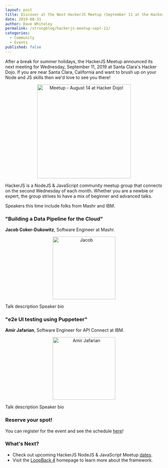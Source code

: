 ```yaml
---
layout: post
title: Discover at the Next HackerJS Meetup (September 11 at the Hacker Dojo)
date: 2019-08-31
author: Dave Whiteley
permalink: /strongblog/hackerjs-meetup-sept-11/
categories:
  - Community
  - Events
published: false
---
```


After a break for summer holidays, the HackerJS Meetup announced its next meeting for Wednesday, September 11, 2019 at Santa Clara's Hacker Dojo. If you are near Santa Clara, California and want to brush up on your Node and JS skills then we'd love to see you there!

<!--more-->
<p align="center"> 
<img src="https://strongloop.com/blog-assets/2019/05/Meetup-August-14-hackerdojo.png" alt="Meetup - August 14 at Hacker Dojo!" style="width: 300px"/>
</p>

HackerJS is a NodeJS & JavaScript community meetup group that connects on the second Wednesday of each month. Whether you are a newbie or expert, the group strives to have a mix of beginner and advanced talks.

Speakers this time include folks from Mashr and IBM.

### "Building a Data Pipeline for the Cloud" 
**Jacob Coker-Dukowitz**, Software Engineer at Mashr.

<p align="center"> 
<img src="https://strongloop.com/blog-assets/2019/05/Jacob.png" alt="Jacob" style="width: 200px"/>
</p>

Talk description
Speaker bio

### "e2e UI testing using Puppeteer" 
**Amir Jafarian**, Software Engineer for API Connect at IBM.

<p align="center"> 
<img src="https://strongloop.com/blog-assets/2019/05/amir.png" alt="Amir Jafarian" style="width: 200px"/>
</p>

Talk description
Speaker bio

### Reserve your spot!

You can register for the event and see the schedule [here](https://www.meetup.com/HackerJS/events/kjhnvqyzmbpb/)!

### What's Next?

- Check out upcoming HackerJS NodeJS & JavaScript Meetup [dates](https://www.meetup.com/HackerJS/).
- Visit the [LoopBack 4](http://v4.loopback.io/) homepage to learn more about the framework. 
